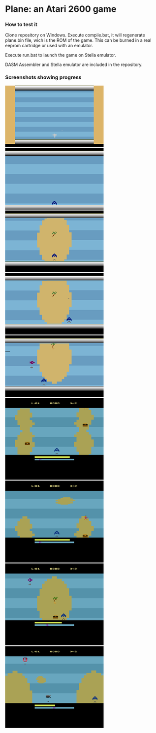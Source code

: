 # Plane: an Atari 2600 game

### How to test it
Clone repository on Windows.
Execute compile.bat, it will regenerate plane.bin file, wich is the ROM of the game. This can be burned in a real eeprom cartridge or used with an emulator.

Execute run.bat to launch the game on Stella emulator.

DASM Assembler and Stella emulator are included in the repository.


### Screenshots showing progress
![This is an image](/screenshots/plane1.gif)
![This is an image](/screenshots/plane2.gif)
![This is an image](/screenshots/plane3a.gif)
![This is an image](/screenshots/plane3b.gif)
![This is an image](/screenshots/plane4.gif)
![This is an image](/screenshots/plane5a.gif)
![This is an image](/screenshots/plane5b.gif)
![This is an image](/screenshots/plane5c.gif)
![This is an image](/screenshots/plane5d.gif)

